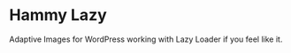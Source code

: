 Hammy Lazy
===========

Adaptive Images for WordPress working with Lazy Loader if you feel like it.
